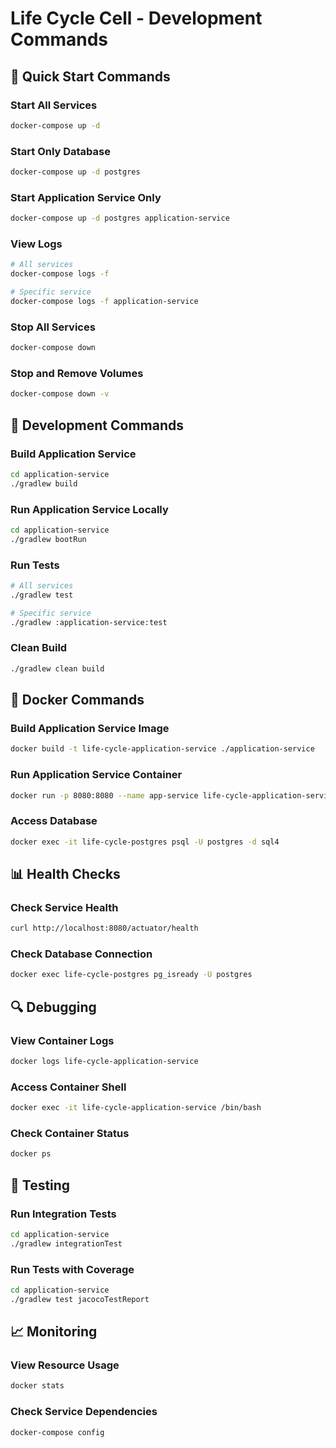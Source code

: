 # Life Cycle Cell - Development Commands

## 🚀 Quick Start Commands

### Start All Services
```bash
docker-compose up -d
```

### Start Only Database
```bash
docker-compose up -d postgres
```

### Start Application Service Only
```bash
docker-compose up -d postgres application-service
```

### View Logs
```bash
# All services
docker-compose logs -f

# Specific service
docker-compose logs -f application-service
```

### Stop All Services
```bash
docker-compose down
```

### Stop and Remove Volumes
```bash
docker-compose down -v
```

## 🔧 Development Commands

### Build Application Service
```bash
cd application-service
./gradlew build
```

### Run Application Service Locally
```bash
cd application-service
./gradlew bootRun
```

### Run Tests
```bash
# All services
./gradlew test

# Specific service
./gradlew :application-service:test
```

### Clean Build
```bash
./gradlew clean build
```

## 🐳 Docker Commands

### Build Application Service Image
```bash
docker build -t life-cycle-application-service ./application-service
```

### Run Application Service Container
```bash
docker run -p 8080:8080 --name app-service life-cycle-application-service
```

### Access Database
```bash
docker exec -it life-cycle-postgres psql -U postgres -d sql4
```

## 📊 Health Checks

### Check Service Health
```bash
curl http://localhost:8080/actuator/health
```

### Check Database Connection
```bash
docker exec life-cycle-postgres pg_isready -U postgres
```

## 🔍 Debugging

### View Container Logs
```bash
docker logs life-cycle-application-service
```

### Access Container Shell
```bash
docker exec -it life-cycle-application-service /bin/bash
```

### Check Container Status
```bash
docker ps
```

## 🧪 Testing

### Run Integration Tests
```bash
cd application-service
./gradlew integrationTest
```

### Run Tests with Coverage
```bash
cd application-service
./gradlew test jacocoTestReport
```

## 📈 Monitoring

### View Resource Usage
```bash
docker stats
```

### Check Service Dependencies
```bash
docker-compose config
```

